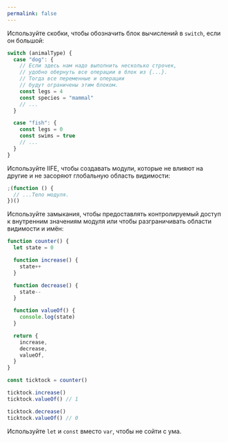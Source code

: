 ```yaml
---
permalink: false
---
```


Используйте скобки, чтобы обозначить блок вычислений в `switch`, если он большой:

```js
switch (animalType) {
  case "dog": {
    // Если здесь нам надо выполнить несколько строчек,
    // удобно обернуть все операции в блок из {...}.
    // Тогда все переменные и операции
    // будут ограничены этим блоком.
    const legs = 4
    const species = "mammal"
    // ...
  }

  case "fish": {
    const legs = 0
    const swims = true
    // ...
  }
}
```

Используйте IIFE, чтобы создавать модули, которые не влияют на другие и не засоряют глобальную область видимости:

```js
;(function () {
  // ...Тело модуля.
})()
```

Используйте замыкания, чтобы предоставлять контролируемый доступ к внутренним значениям модуля или чтобы разграничивать области видимости и имён:

```js
function counter() {
  let state = 0

  function increase() {
    state++
  }

  function decrease() {
    state--
  }

  function valueOf() {
    console.log(state)
  }

  return {
    increase,
    decrease,
    valueOf,
  }
}

const ticktock = counter()

ticktock.increase()
ticktock.valueOf() // 1

ticktock.decrease()
ticktock.valueOf() // 0
```

Используйте `let` и `const` вместо `var`, чтобы не сойти с ума.
